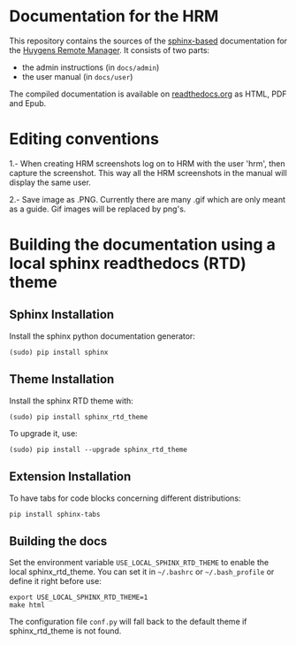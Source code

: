 Documentation for the HRM
=========================

This repository contains the sources of the [sphinx-based][1] documentation for the [Huygens Remote Manager][2]. It consists of two parts:

* the admin instructions (in `docs/admin`)
* the user manual (in `docs/user`)

The compiled documentation is available on [readthedocs.org][3] as HTML, PDF and Epub.

[1]: http://sphinx-doc.org/ "Sphinx"
[2]: https://github.com/aarpon/hrm "Huygens Remote Manager"
[3]: http://huygens-remote-manager.readthedocs.org "Read the Docs"


Editing conventions
===================

1.- When creating HRM screenshots log on to HRM with the user 'hrm', then
capture the screenshot. This way all the HRM screenshots in the manual will
display the same user.

2.- Save image as .PNG. Currently there are many .gif which are only meant as
a guide. Gif images will be replaced by png's.


Building the documentation using a local sphinx readthedocs (RTD) theme
=======================================================================

Sphinx Installation
-------------------

Install the sphinx python documentation generator:

    (sudo) pip install sphinx

Theme Installation
------------------

Install the sphinx RTD theme with:

    (sudo) pip install sphinx_rtd_theme

To upgrade it, use:

    (sudo) pip install --upgrade sphinx_rtd_theme
    
Extension Installation
---------------------- 
To have tabs for code blocks concerning different distributions:
    
    pip install sphinx-tabs

Building the docs
-----------------

Set the environment variable `USE_LOCAL_SPHINX_RTD_THEME` to enable the local sphinx_rtd_theme. You can set it in `~/.bashrc` or `~/.bash_profile` or define it right before use:

    export USE_LOCAL_SPHINX_RTD_THEME=1
    make html

The configuration file `conf.py` will fall back to the default theme if sphinx_rtd_theme is not found.
